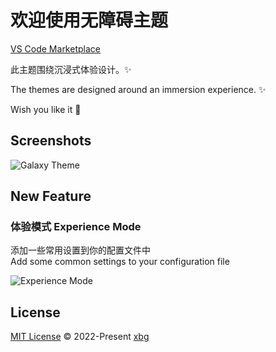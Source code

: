 # 欢迎使用无障碍主题

[VS Code Marketplace](https://marketplace.visualstudio.com/items?itemName=xbg.barrier-free-theme)

此主题围绕沉浸式体验设计。✨

The themes are designed around an immersion experience. ✨

Wish you like it 👏

## Screenshots

![Galaxy Theme](https://mtw.so/6gfkkE)

## New Feature

### 体验模式 Experience Mode

添加一些常用设置到你的配置文件中  
Add some common settings to your configuration file

![Experience Mode](https://mtw.so/61cWQq)

## License

[MIT License](./LICENSE.md) © 2022-Present [xbg](https://github.com/xbg0)

